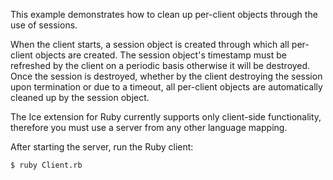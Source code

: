 This example demonstrates how to clean up per-client objects through
the use of sessions.

When the client starts, a session object is created through which all
per-client objects are created. The session object's timestamp must be
refreshed by the client on a periodic basis otherwise it will be
destroyed. Once the session is destroyed, whether by the client
destroying the session upon termination or due to a timeout, all
per-client objects are automatically cleaned up by the session object.

The Ice extension for Ruby currently supports only client-side
functionality, therefore you must use a server from any other language
mapping.

After starting the server, run the Ruby client:
```
$ ruby Client.rb
```